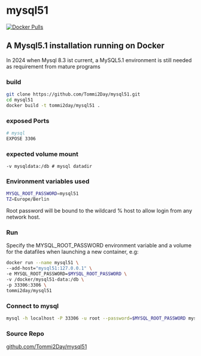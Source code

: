 # mysql51

[![Docker Pulls](https://img.shields.io/docker/pulls/tommi2day/mysql51.svg)](https://hub.docker.com/r/tommi2day/mysql51/)

## A Mysql5.1 installation running on Docker
In 2024 when Mysql 8.3 ist current, a MySQL5.1 environment is still needed as requirement from mature programs 

### build
```sh
git clone https://github.com/Tommi2Day/mysql51.git
cd mysql51
docker build -t tommi2day/mysql51 .
```
### exposed Ports
```sh
# mysql  
EXPOSE 3306
```
### expected volume mount
```
-v mysqldata:/db # mysql datadir
```

### Environment variables used
```sh
MYSQL_ROOT_PASSWORD=mysql51
TZ=Europe/Berlin
```
Root password will be bound to the wildcard % host to allow login from any network host.

### Run
Specify the MYSQL_ROOT_PASSWORD environment variable and a volume 
for the datafiles when launching a new container, e.g:

```sh
docker run --name mysql51 \
--add-host="mysql51:127.0.0.1" \
-e MYSQL_ROOT_PASSWORD=$MYSQL_ROOT_PASSWORD \ 
-v /docker/mysql51-data:/db \ 
-p 33306:3306 \
tommi2day/mysql51
```

### Connect to mysql
```sh
mysql -h localhost -P 33306 -u root --password=$MYSQL_ROOT_PASSWORD mysql
```

### Source Repo
[github.com/Tommi2Day/mysql51](https://github.com/Tommi2Day/mysql51)